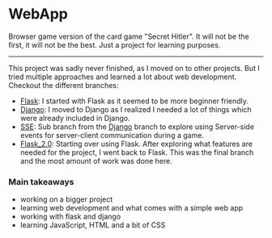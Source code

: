 # WebApp
Browser game version of the card game "Secret Hitler". It will not be the first, it will not be the best. Just a project for learning purposes.

---

This project was sadly never finished, as I moved on to other projects. But I tried multiple approaches and learned a lot about web development.
Checkout the different branches:
- [Flask](../../tree/Flask): I started with Flask as it seemed to be more beginner friendly.
- [Django](../../tree/Django): I moved to Django as I realized I needed a lot of things which were already included in Django.
- [SSE](../../tree/SSE): Sub branch from the [Django](../../tree/Django) branch to explore using Server-side events for server-client communication during a game.
- [Flask_2.0](../../tree/Flask_2.0): Starting over using Flask. After exploring what features are needed for the project, I went back to Flask. This was the final branch and the most amount of work was done here.

### Main takeaways
- working on a bigger project
- learning web development and what comes with a simple web app
- working with flask and django
- learning JavaScript, HTML and a bit of CSS
